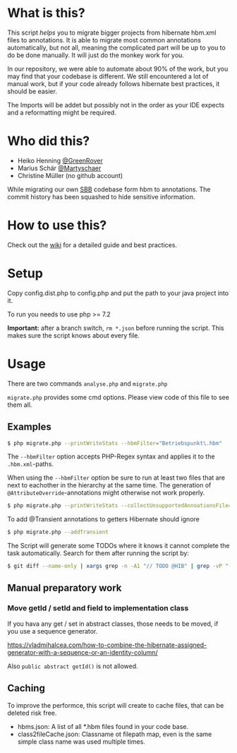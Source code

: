 # What is this?
This script *helps* you to migrate bigger projects from hibernate hbm.xml files to annotations.
It is able to migrate most common annotations automatically, but not all, meaning the complicated part will be up to you to do be done manually.
It will just do the monkey work for you.

In our repository, we were able to automate about 90% of the work, but you may find that your codebase is different.
We still encountered a lot of manual work, but if your code already follows hibernate best practices, it should be easier.

The Imports will be addet but possibly not in the order as your IDE expects and a reformatting might be required.

# Who did this?
- Heiko Henning [@GreenRover](https://github.com/GreenRover)
- Marius Schär [@Martyschaer](https://gitlab.com/martyschaer)
- Christine Müller (no github account)

While migrating our own [SBB](https://github.com/SchweizerischeBundesbahnen) codebase form hbm to annotations.
The commit history has been squashed to hide sensitive information. 

# How to use this?
Check out the [wiki](https://github.com/SchweizerischeBundesbahnen/hibernate_hbm2annotation/wiki) for a detailed guide and best practices.

# Setup
Copy config.dist.php to config.php and put the path to your java project into it.

To run you needs to use php >= 7.2

**Important:** after a branch switch, `rm *.json` before running the script. This makes sure the script knows about every file.

# Usage

There are two commands `analyse.php` and `migrate.php`

`migrate.php` provides some cmd options. Please view code of this file to see them all.

## Examples

```bash
$ php migrate.php --printWriteStats --hbmFilter="Betriebspunkt\.hbm"
```

The `--hbmFilter` option accepts PHP-Regex syntax and applies it to the `.hbm.xml`-paths.

When using the `--hbmFilter` option be sure to run at least two files that are next to eachother in the hierarchy at the same time.
The generation of `@AttributeOverride`-annotations might otherwise not work properly.

```bash
$ php migrate.php --printWriteStats --collectUnsupportedAnnoationsFile="C:/devsbb/tmp/annotations_not.txt"
```

To add @Transient annotations to getters Hibernate should ignore
```bash
$ php migrate.php --addTransient
```

The Script will generate some TODOs where it knows it cannot complete the task automatically. Search for them after running the script by:
```bash
$ git diff --name-only | xargs grep -n -A1 "// TODO @HIB" | grep -vP "(:\d*:|--)"
```

## Manual preparatory work

### Move getId / setId and field to implementation class

If you hava any get / set in abstract classes, those needs to be moved, if you use a sequence generator.

https://vladmihalcea.com/how-to-combine-the-hibernate-assigned-generator-with-a-sequence-or-an-identity-column/

Also `public abstract getId()` is not allowed.

## Caching
To improve the performce, this script will create to cache files, that can be deleted risk free.
- hbms.json: A list of all *.hbm files found in your code base.
- class2fileCache.json: Classname ot filepath map, even is the same simple class name was used multiple times.
